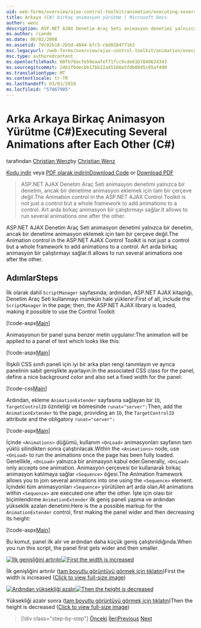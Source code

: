 ```yaml
---
uid: web-forms/overview/ajax-control-toolkit/animation/executing-several-animations-after-each-other-cs
title: Arkaya (C#) birkaç animasyon yürütme | Microsoft Docs
author: wenz
description: ASP.NET AJAX Denetim Araç Seti animasyon denetimi yalnızca bir denetim, ancak bir denetime animasyon eklemek için tam bir çerçeve değil. Severa çalıştırılacak sağlar...
ms.author: riande
ms.date: 06/02/2008
ms.assetid: 7dc02b18-2b5d-4844-b7c5-cbd818477163
msc.legacyurl: /web-forms/overview/ajax-control-toolkit/animation/executing-several-animations-after-each-other-cs
msc.type: authoredcontent
ms.openlocfilehash: 60fb7dacfe59eaafef71fcc9cde61b7840624343
ms.sourcegitcommit: 24b1f6decbb17bb22a45166e5fdb0845c65af498
ms.translationtype: MT
ms.contentlocale: tr-TR
ms.lasthandoff: 03/01/2019
ms.locfileid: "57067905"
---
```

<a name="executing-several-animations-after-each-other-c"></a><span data-ttu-id="a887d-104">Arka Arkaya Birkaç Animasyon Yürütme (C#)</span><span class="sxs-lookup"><span data-stu-id="a887d-104">Executing Several Animations after Each Other (C#)</span></span>
====================
<span data-ttu-id="a887d-105">tarafından [Christian Wenz](https://github.com/wenz)</span><span class="sxs-lookup"><span data-stu-id="a887d-105">by [Christian Wenz](https://github.com/wenz)</span></span>

<span data-ttu-id="a887d-106">[Kodu indir](http://download.microsoft.com/download/f/9/a/f9a26acd-8df4-4484-8a18-199e4598f411/Animation3.cs.zip) veya [PDF olarak indirin](http://download.microsoft.com/download/6/7/1/6718d452-ff89-4d3f-a90e-c74ec2d636a3/animation3CS.pdf)</span><span class="sxs-lookup"><span data-stu-id="a887d-106">[Download Code](http://download.microsoft.com/download/f/9/a/f9a26acd-8df4-4484-8a18-199e4598f411/Animation3.cs.zip) or [Download PDF](http://download.microsoft.com/download/6/7/1/6718d452-ff89-4d3f-a90e-c74ec2d636a3/animation3CS.pdf)</span></span>

> <span data-ttu-id="a887d-107">ASP.NET AJAX Denetim Araç Seti animasyon denetimi yalnızca bir denetim, ancak bir denetime animasyon eklemek için tam bir çerçeve değil.</span><span class="sxs-lookup"><span data-stu-id="a887d-107">The Animation control in the ASP.NET AJAX Control Toolkit is not just a control but a whole framework to add animations to a control.</span></span> <span data-ttu-id="a887d-108">Art arda birkaç animasyon bir çalıştırmayı sağlar.</span><span class="sxs-lookup"><span data-stu-id="a887d-108">It allows to run several animations one after the other.</span></span>


<span data-ttu-id="a887d-109">ASP.NET AJAX Denetim Araç Seti animasyon denetimi yalnızca bir denetim, ancak bir denetime animasyon eklemek için tam bir çerçeve değil.</span><span class="sxs-lookup"><span data-stu-id="a887d-109">The Animation control in the ASP.NET AJAX Control Toolkit is not just a control but a whole framework to add animations to a control.</span></span> <span data-ttu-id="a887d-110">Art arda birkaç animasyon bir çalıştırmayı sağlar.</span><span class="sxs-lookup"><span data-stu-id="a887d-110">It allows to run several animations one after the other.</span></span>

## <a name="steps"></a><span data-ttu-id="a887d-111">Adımlar</span><span class="sxs-lookup"><span data-stu-id="a887d-111">Steps</span></span>

<span data-ttu-id="a887d-112">İlk olarak dahil `ScriptManager` sayfasında; ardından, ASP.NET AJAX kitaplığı, Denetim Araç Seti kullanmayı mümkün hale yüklenir:</span><span class="sxs-lookup"><span data-stu-id="a887d-112">First of all, include the `ScriptManager` in the page; then, the ASP.NET AJAX library is loaded, making it possible to use the Control Toolkit:</span></span>

[!code-aspx[Main](executing-several-animations-after-each-other-cs/samples/sample1.aspx)]

<span data-ttu-id="a887d-113">Animasyonun bir panel şuna benzer metin uygulanır:</span><span class="sxs-lookup"><span data-stu-id="a887d-113">The animation will be applied to a panel of text which looks like this:</span></span>

[!code-aspx[Main](executing-several-animations-after-each-other-cs/samples/sample2.aspx)]

<span data-ttu-id="a887d-114">İlişkili CSS sınıfı paneli için iyi bir arka plan rengi tanımlayın ve ayrıca panelinin sabit genişlikte ayarlayın:</span><span class="sxs-lookup"><span data-stu-id="a887d-114">In the associated CSS class for the panel, define a nice background color and also set a fixed width for the panel:</span></span>

[!code-css[Main](executing-several-animations-after-each-other-cs/samples/sample3.css)]

<span data-ttu-id="a887d-115">Ardından, ekleme `AnimationExtender` sayfasına sağlayan bir `ID`, `TargetControlID` özniteliği ve bömesinde `runat="server":`</span><span class="sxs-lookup"><span data-stu-id="a887d-115">Then, add the `AnimationExtender` to the page, providing an `ID`, the `TargetControlID` attribute and the obligatory `runat="server":`</span></span>

[!code-aspx[Main](executing-several-animations-after-each-other-cs/samples/sample4.aspx)]

<span data-ttu-id="a887d-116">İçinde `<Animations>` düğümü, kullanım `<OnLoad>` animasyonları sayfanın tam yüklü silindikten sonra çalıştırılacak.</span><span class="sxs-lookup"><span data-stu-id="a887d-116">Within the `<Animations>` node, use `<OnLoad>` to run the animations once the page has been fully loaded.</span></span> <span data-ttu-id="a887d-117">Genellikle, `<OnLoad>` yalnızca bir animasyon kabul eder.</span><span class="sxs-lookup"><span data-stu-id="a887d-117">Generally, `<OnLoad>` only accepts one animation.</span></span> <span data-ttu-id="a887d-118">Animasyon çerçevesi bir kullanarak birkaç animasyon katılmaya sağlar `<Sequence>` öğesi.</span><span class="sxs-lookup"><span data-stu-id="a887d-118">The Animation framework allows you to join several animations into one using the `<Sequence>` element.</span></span> <span data-ttu-id="a887d-119">İçindeki tüm animasyonları `<Sequence>` yürütülen art arda olan.</span><span class="sxs-lookup"><span data-stu-id="a887d-119">All animations within `<Sequence>` are executed one after the other.</span></span> <span data-ttu-id="a887d-120">İşte için olası bir biçimlendirme `AnimationExtender` ilk geniş paneli yapma ve ardından yükseklik azalan denetimi:</span><span class="sxs-lookup"><span data-stu-id="a887d-120">Here is the a possible markup for the `AnimationExtender` control, first making the panel wider and then decreasing its height:</span></span>

[!code-aspx[Main](executing-several-animations-after-each-other-cs/samples/sample5.aspx)]

<span data-ttu-id="a887d-121">Bu komut, panel ilk alır ve ardından daha küçük geniş çalıştırıldığında.</span><span class="sxs-lookup"><span data-stu-id="a887d-121">When you run this script, the panel first gets wider and then smaller.</span></span>


<span data-ttu-id="a887d-122">[![İlk genişliğini artırılır](executing-several-animations-after-each-other-cs/_static/image2.png)](executing-several-animations-after-each-other-cs/_static/image1.png)</span><span class="sxs-lookup"><span data-stu-id="a887d-122">[![First the width is increased](executing-several-animations-after-each-other-cs/_static/image2.png)](executing-several-animations-after-each-other-cs/_static/image1.png)</span></span>

<span data-ttu-id="a887d-123">İlk genişliğini artırılır ([tam boyutlu görüntüyü görmek için tıklatın](executing-several-animations-after-each-other-cs/_static/image3.png))</span><span class="sxs-lookup"><span data-stu-id="a887d-123">First the width is increased ([Click to view full-size image](executing-several-animations-after-each-other-cs/_static/image3.png))</span></span>


<span data-ttu-id="a887d-124">[![Ardından yüksekliği azalır](executing-several-animations-after-each-other-cs/_static/image5.png)](executing-several-animations-after-each-other-cs/_static/image4.png)</span><span class="sxs-lookup"><span data-stu-id="a887d-124">[![Then the height is decreased](executing-several-animations-after-each-other-cs/_static/image5.png)](executing-several-animations-after-each-other-cs/_static/image4.png)</span></span>

<span data-ttu-id="a887d-125">Yüksekliği azalır sonra ([tam boyutlu görüntüyü görmek için tıklatın](executing-several-animations-after-each-other-cs/_static/image6.png))</span><span class="sxs-lookup"><span data-stu-id="a887d-125">Then the height is decreased ([Click to view full-size image](executing-several-animations-after-each-other-cs/_static/image6.png))</span></span>

> [!div class="step-by-step"]
> <span data-ttu-id="a887d-126">[Önceki](executing-several-animations-at-the-same-time-cs.md)
> [İleri](animation-depending-on-a-condition-cs.md)</span><span class="sxs-lookup"><span data-stu-id="a887d-126">[Previous](executing-several-animations-at-the-same-time-cs.md)
[Next](animation-depending-on-a-condition-cs.md)</span></span>
